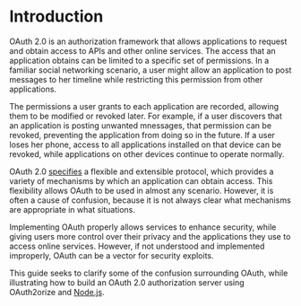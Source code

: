 # Introduction

OAuth 2.0 is an authorization framework that allows applications to request and
obtain access to APIs and other online services.  The access that an application
obtains can be limited to a specific set of permissions.  In a familiar social
networking scenario, a user might allow an application to post messages to her
timeline while restricting this permission from other applications.

The permissions a user grants to each application are recorded, allowing them to
be modified or revoked later.  For example, if a user discovers that an
application is posting unwanted mnessages, that permission can be revoked,
preventing the application from doing so in the future.  If a user loses her
phone, access to all applications installed on that device can be revoked, while
applications on other devices continue to operate normally.

OAuth 2.0 [specifies](https://tools.ietf.org/html/rfc6749) a flexible and
extensible protocol, which provides a variety of mechanisms by which an
application can obtain access.  This flexibility allows OAuth to be used in
almost any scenario.  However, it is often a cause of confusion, because it is
not always clear what mechanisms are appropriate in what situations.

Implementing OAuth properly allows services to enhance security, while giving
users more control over their privacy and the applications they use to access
online services.  However, if not understood and implemented improperly, OAuth
can be a vector for security exploits.

This guide seeks to clarify some of the confusion surrounding OAuth, while
illustrating how to build an OAuth 2.0 authorization server using OAuth2orize
and [Node.js](https://nodejs.org/).
